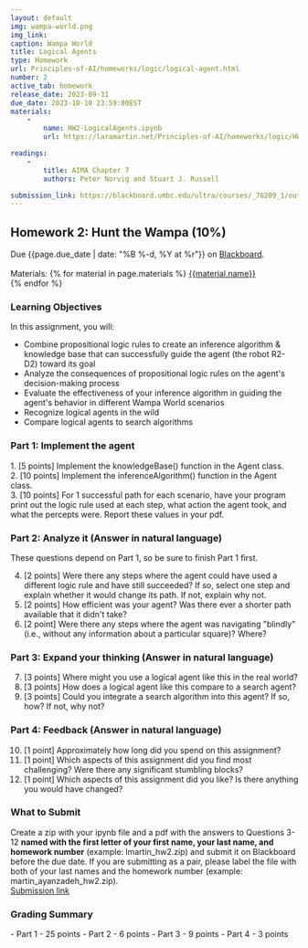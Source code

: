 ```yaml
---
layout: default
img: wampa-world.png
img_link: 
caption: Wampa World
title: Logical Agents
type: Homework
url: Principles-of-AI/homeworks/logic/logical-agent.html
number: 2
active_tab: homework
release_date: 2023-09-31
due_date: 2023-10-10 23:59:00EST
materials:
    - 
        name: HW2-LogicalAgents.ipynb
        url: https://laramartin.net/Principles-of-AI/homeworks/logic/HW2-LogicalAgents.ipynb

readings:
    -
        title: AIMA Chapter 7
        authors: Peter Norvig and Stuart J. Russell

submission_link: https://blackboard.umbc.edu/ultra/courses/_76209_1/outline/assessment/test/_6357099_1?courseId=_76209_1
---
```


<h2>Homework 2: Hunt the Wampa (10%)</h2>

<div class="alert alert-warning" markdown="1">
Due {{page.due_date | date: "%B %-d, %Y at %r"}}
on <a href="{{page.submission_link}}">Blackboard</a>.<br><br>
Materials: 
{% for material in page.materials %}
<a href="{{material.url}}">{{material.name}}</a><br>
{% endfor %}

</div>


<h3>Learning Objectives</h3>
In this assignment, you will:
<ul>
   <li> Combine propositional logic rules to create an inference algorithm & knowledge base that can successfully guide the agent (the robot R2-D2) toward its goal</li>
   <li> Analyze the consequences of propositional logic rules on the agent's decision-making process</li>
   <li> Evaluate the effectiveness of your inference algorithm in guiding the agent's behavior in different Wampa World scenarios</li>
   <li> Recognize logical agents in the wild</li>
   <li> Compare logical agents to search algorithms</li>
</ul>

<h3>Part 1: Implement the agent</h3>
1.    [5 points] Implement the knowledgeBase() function in the Agent class.<br>
2.    [10 points] Implement the inferenceAlgorithm() function in the Agent class. <br>
3.   [10 points] For 1 successful path for each scenario, have your program print out the logic rule used at each step, what action the agent took, and what the percepts were. Report these values in your pdf.

<h3>Part 2: Analyze it (Answer in natural language)</h3>
These questions depend on Part 1, so be sure to finish Part 1 first.<br>
<ol start="4">
<li>[2 points] Were there any steps where the agent could have used a different logic rule and have still succeeded? If so, select one step and explain whether it would change its path. If not, explain why not. </li>
<li>[2 points] How efficient was your agent? Was there ever a shorter path available that it didn't take?</li>
<li>[2 point] Were there any steps where the agent was navigating "blindly" (i.e., without any information about a particular square)? Where?</li>
</ol>

<h3>Part 3: Expand your thinking (Answer in natural language)</h3>
<ol start="7">
<li>[3 points] Where might you use a logical agent like this in the real world?</li>
<li>[3 points] How does a logical agent like this compare to a search agent?</li>
<li>[3 points] Could you integrate a search algorithm into this agent? If so, how? If not, why not?</li>
</ol>

<h3>Part 4: Feedback (Answer in natural language)</h3>
<ol start="10">
<li> [1 point] Approximately how long did you spend on this assignment?</li>
<li> [1 point] Which aspects of this assignment did you find most challenging? Were there any significant stumbling blocks?</li>
<li> [1 point] Which aspects of this assignment did you like? Is there anything you would have changed?</li>
</ol>

 
<h3> What to Submit </h3>
   Create a zip with your ipynb file and a pdf with the answers to Questions 3-12 <b> named with the first letter of your first name, your last name, and homework number</b> (example: lmartin_hw2.zip) and submit it on Blackboard before the due date. If you are submitting as a pair, please label the file with both of your last names and the homework number (example: martin_ayanzadeh_hw2.zip).
    <br>
    <a href="{{page.submission_link}}">Submission link</a>
  


<div class="alert alert-warning" markdown="1">
<h3> Grading Summary</h3>
- Part 1 - 25 points
- Part 2 - 6 points
- Part 3 - 9 points
- Part 4 - 3 points

</div>



